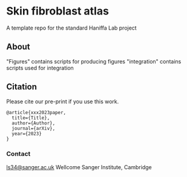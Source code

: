 # Skin fibroblast atlas

A template repo for the standard Haniffa Lab project

## About

"Figures" contains scripts for producing figures
"integration" contains scripts used for integration

## Citation

Please cite our pre-print if you use this work.

```
@article{xxx2023paper,
  title={Title},
  author={Author},
  journal={arXiv},
  year={2023}
}
```

 ### Contact

ls34@sanger.ac.uk
Wellcome Sanger Institute, Cambridge